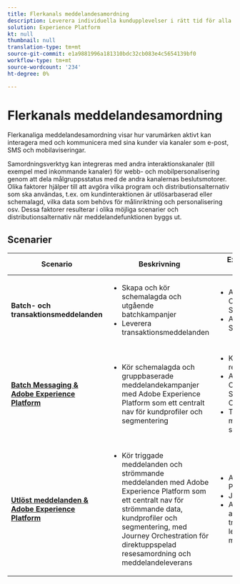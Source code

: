 ```yaml
---
title: Flerkanals meddelandesamordning
description: Leverera individuella kundupplevelser i rätt tid för alla skärmar.
solution: Experience Platform
kt: null
thumbnail: null
translation-type: tm+mt
source-git-commit: e1a9881996a181310bdc32cb083e4c5654139bf0
workflow-type: tm+mt
source-wordcount: '234'
ht-degree: 0%

---
```



# Flerkanals meddelandesamordning

Flerkanaliga meddelandesamordning visar hur varumärken aktivt kan interagera med och kommunicera med sina kunder via kanaler som e-post, SMS och mobilaviseringar.

Samordningsverktyg kan integreras med andra interaktionskanaler (till exempel med inkommande kanaler) för webb- och mobilpersonalisering genom att dela målgruppsstatus med de andra kanalernas beslutsmotorer. Olika faktorer hjälper till att avgöra vilka program och distributionsalternativ som ska användas, t.ex. om kundinteraktionen är utlösarbaserad eller schemalagd, vilka data som behövs för målinriktning och personalisering osv. Dessa faktorer resulterar i olika möjliga scenarier och distributionsalternativ när meddelandefunktionen byggs ut.

## Scenarier


| Scenario | Beskrivning | Experience Cloud-program |
|---|---|---|
| **Batch- och transaktionsmeddelanden** | <ul><li>Skapa och kör schemalagda och utgående batchkampanjer</li><li>Leverera transaktionsmeddelanden</li></ul> | <ul><li>Adobe Campaign Classic och Managed Services</li><li>Adobe Campaign Standard</li></ul> |
| **[Batch Messaging &amp; Adobe Experience Platform](batch-messaging.md)** | <ul><li>Kör schemalagda och gruppbaserade meddelandekampanjer med Adobe Experience Platform som ett centralt nav för kundprofiler och segmentering</li></ul> | <ul><li>Kunddataplattform i realtid</li><li>Adobe Campaign Classic, Managed Services eller Campaign Standard</li><li>Tredjeparts meddelandeleverantör som stöds</li></ul> |
| **[Utlöst meddelanden &amp; Adobe Experience Platform](triggered-messaging.md)** | <ul><li>Kör triggade meddelanden och strömmande meddelanden med Adobe Experience Platform som ett centralt nav för strömmande data, kundprofiler och segmentering, med Journey Orchestration för direktuppspelad resesamordning och meddelandeleverans</li></ul> | <ul><li>Adobe Experience Platform</li><li>Journey Orchestration</li><li>Adobe Campaign eller andra program från tredje part för leverans av meddelanden</li></ul> |
